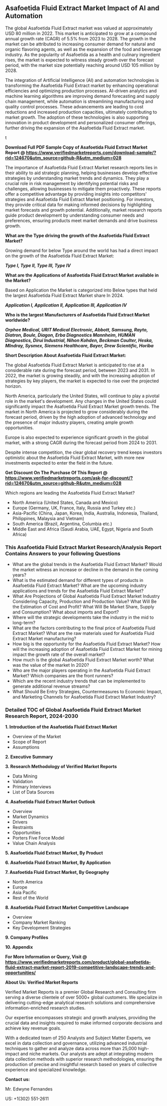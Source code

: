 <h2>Asafoetida Fluid Extract Market Impact of AI and Automation</h2><p>The global Asafoetida Fluid Extract market was valued at approximately USD 80 million in 2022. This market is anticipated to grow at a compound annual growth rate (CAGR) of 5.5% from 2023 to 2028. The growth in the market can be attributed to increasing consumer demand for natural and organic flavoring agents, as well as the expansion of the food and beverage industry. As the popularity of Asafoetida as a health and culinary ingredient rises, the market is expected to witness steady growth over the forecast period, with the market size potentially reaching around USD 105 million by 2028.</p><p>The integration of Artificial Intelligence (AI) and automation technologies is transforming the Asafoetida Fluid Extract market by enhancing operational efficiencies and optimizing production processes. AI-driven analytics and machine learning algorithms are improving demand forecasting and supply chain management, while automation is streamlining manufacturing and quality control processes. These advancements are leading to cost reductions and increased production capacities, ultimately contributing to market growth. The adoption of these technologies is also supporting innovation in product development and personalized consumer offerings, further driving the expansion of the Asafoetida Fluid Extract market.</p>t</p><p id="" class=""><strong>Download Full PDF Sample Copy of Asafoetida Fluid Extract Market Report @ <a href="https://www.verifiedmarketreports.com/download-sample/?rid=124670&utm_source=github-R&utm_medium=028" target="_blank">https://www.verifiedmarketreports.com/download-sample/?rid=124670&utm_source=github-R&utm_medium=028</a></strong></p><p>The importance of&nbsp;Asafoetida Fluid Extract Market research reports lies in their ability to aid strategic planning, helping businesses develop effective strategies by understanding market trends and dynamics. They play a crucial role in risk management by identifying potential risks and challenges, allowing businesses to mitigate them proactively. These reports offer a competitive advantage by providing insights into competitors' strategies and Asafoetida Fluid Extract Market positioning. For investors, they provide critical data for making informed decisions by highlighting market forecasts and growth potential. Additionally, market research reports guide product development by understanding consumer needs and preferences, ensuring products meet market demands and drive business growth.</p><p><strong>What are the&nbsp;Type driving the growth of the Asafoetida Fluid Extract Market?</strong></p><p id="" class="">Growing demand for below Type around the world has had a direct impact on the growth of the Asafoetida Fluid Extract Market:</p><em><strong>Type I, Type II, Type III, Type IV</strong></em></p><strong>What are the&nbsp;Applications&nbsp;of Asafoetida Fluid Extract Market available in the Market?</strong></p><p id="" class="">Based on Application the Market is categorized into Below types that held the largest Asafoetida Fluid Extract Market share In 2024.</p><em><strong>Application I, Application II, Application III, Application IV</strong></em></p><strong>Who is the largest Manufacturers of Asafoetida Fluid Extract Market worldwide?</strong></p><p><em><strong>Orphee Medical, URIT Medical Electronic, Abbott, Samsung, Rayto, Diatron, Boule, Diagon, Erba Diagnostics Mannheim, HUMAN Diagnostics, Dirui Industrial, Nihon Kohden, Beckman Coulter, Heska, MIndray, Sysmex, Siemens Healthcare, Bayer, Drew Scientific, Horiba</strong></em></p><p id="" class=""><strong>Short Description About Asafoetida Fluid Extract Market:</strong></p><p>The global Asafoetida Fluid Extract Market is anticipated to rise at a considerable rate during the forecast period, between 2023 and 2031. In 2022, the market is growing steadily, and with the increasing adoption of strategies by key players, the market is expected to rise over the projected horizon.</p><p>North America, particularly the United States, will continue to play a pivotal role in the market's development. Any changes in the United States could significantly impact the Asafoetida Fluid Extract Market growth trends. The market in North America is projected to grow considerably during the forecast period, driven by the high adoption of advanced technology and the presence of major industry players, creating ample growth opportunities.</p><p>Europe is also expected to experience significant growth in the global market, with a strong CAGR during the forecast period from 2024 to 2031.</p><p>Despite intense competition, the clear global recovery trend keeps investors optimistic about the Asafoetida Fluid Extract Market, with more new investments expected to enter the field in the future.</p><p id="" class=""><strong>Get Discount On The Purchase Of This Report @ <a href="https://www.verifiedmarketreports.com/ask-for-discount/?rid=124670&utm_source=github-R&utm_medium=028" target="_blank">https://www.verifiedmarketreports.com/ask-for-discount/?rid=124670&utm_source=github-R&utm_medium=028</a></strong></p>Which regions are leading the Asafoetida Fluid Extract Market?</p><ul><li>North America (United States, Canada and Mexico)</li><li>Europe (Germany, UK, France, Italy, Russia and Turkey etc.)</li><li>Asia-Pacific (China, Japan, Korea, India, Australia, Indonesia, Thailand, Philippines, Malaysia and Vietnam)</li><li>South America (Brazil, Argentina, Columbia etc.)</li><li>Middle East and Africa (Saudi Arabia, UAE, Egypt, Nigeria and South Africa)</li></ul><h3 id="" class="">This Asafoetida Fluid Extract Market Research/Analysis Report Contains Answers to your following Questions</h3><ul><li>What are the global trends in the Asafoetida Fluid Extract Market? Would the market witness an increase or decline in the demand in the coming years?</li><li>What is the estimated demand for different types of products in Asafoetida Fluid Extract Market? What are the upcoming industry applications and trends for the Asafoetida Fluid Extract Market?</li><li>What Are Projections of Global Asafoetida Fluid Extract Market Industry Considering Capacity, Production and Production Value? What Will Be the Estimation of Cost and Profit? What Will Be Market Share, Supply and Consumption? What about imports and Export?</li><li>Where will the strategic developments take the industry in the mid to long-term?</li><li>What are the factors contributing to the final price of Asafoetida Fluid Extract Market? What are the raw materials used for Asafoetida Fluid Extract Market manufacturing?</li><li>How big is the opportunity for the Asafoetida Fluid Extract Market? How will the increasing adoption of Asafoetida Fluid Extract Market for mining impact the growth rate of the overall market?</li><li>How much is the global Asafoetida Fluid Extract Market worth? What was the value of the market In 2020?</li><li>Who are the major players operating in the Asafoetida Fluid Extract Market? Which companies are the front runners?</li><li>Which are the recent industry trends that can be implemented to generate additional revenue streams?</li><li>What Should Be Entry Strategies, Countermeasures to Economic Impact, and Marketing Channels for Asafoetida Fluid Extract Market Industry?</li></ul><h3 id="" class="">Detailed TOC of Global Asafoetida Fluid Extract Market Research Report, 2024-2030</h3><p id="" class=""><strong>1. Introduction of the Asafoetida Fluid Extract Market</strong></p><ul><li>Overview of the Market</li><li>Scope of Report</li><li>Assumptions</li></ul><p id="" class=""><strong>2. Executive Summary</strong></p><p id="" class=""><strong>3. Research Methodology of Verified Market Reports</strong></p><ul><li>Data Mining</li><li>Validation</li><li>Primary Interviews</li><li>List of Data Sources</li></ul><p id="" class=""><strong>4. Asafoetida Fluid Extract Market Outlook</strong></p><ul><li>Overview</li><li>Market Dynamics</li><li>Drivers</li><li>Restraints</li><li>Opportunities</li><li>Porters Five Force Model</li><li>Value Chain Analysis</li></ul><p id="" class=""><strong>5. Asafoetida Fluid Extract Market, By Product</strong></p><p id="" class=""><strong>6. Asafoetida Fluid Extract Market, By Application</strong></p><p id="" class=""><strong>7. Asafoetida Fluid Extract Market, By Geography</strong></p><ul><li>North America</li><li>Europe</li><li>Asia Pacific</li><li>Rest of the World</li></ul><p id="" class=""><strong>8. Asafoetida Fluid Extract Market Competitive Landscape</strong></p><ul><li>Overview</li><li>Company Market Ranking</li><li>Key Development Strategies</li></ul><p id="" class=""><strong>9. Company Profiles</strong></p><p id="" class=""><strong>10. Appendix</strong></p><p id="" class=""><strong>For More Information or Query, Visit @ <a href="https://www.verifiedmarketreports.com/product/global-asafoetida-fluid-extract-market-report-2019-competitive-landscape-trends-and-opportunities/" target="_blank">https://www.verifiedmarketreports.com/product/global-asafoetida-fluid-extract-market-report-2019-competitive-landscape-trends-and-opportunities/</a></strong></p><p id="" class=""><strong>About Us: Verified Market Reports</strong></p><p id="" class="">Verified Market Reports is a premier Global Research and Consulting firm serving a diverse clientele of over 5000+ global customers. We specialize in delivering cutting-edge analytical research solutions and comprehensive information-enriched research studies.</p><p id="" class="">Our expertise encompasses strategic and growth analyses, providing the crucial data and insights required to make informed corporate decisions and achieve key revenue goals.</p><p id="" class="">With a dedicated team of 250 Analysts and Subject Matter Experts, we excel in data collection and governance, utilizing advanced industrial techniques to gather and analyze data across more than 25,000 high-impact and niche markets. Our analysts are adept at integrating modern data collection methods with superior research methodologies, ensuring the production of precise and insightful research based on years of collective experience and specialized knowledge.</p><p id="" class=""><strong>Contact us:</strong></p><p id="" class="">Mr. Edwyne Fernandes</p><p id="" class="">US: +1(302) 551-2611</p>